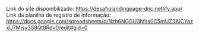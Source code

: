 Link do site disponibilizado: https://desafiolandingpage-dnc.netlify.app/
Link da planilha de registro de informação: https://docs.google.com/spreadsheets/d/1Izh6NGGU3hfss0C5mUZ3AICYazxU7Mjsy3S8Qt8Rdv0/edit#gid=0